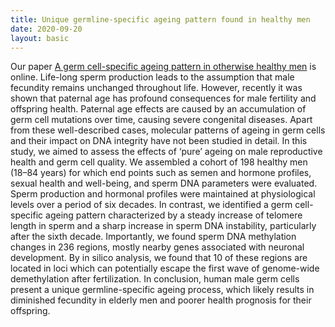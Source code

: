 ```yaml
---
title: Unique germline-specific ageing pattern found in healthy men
date: 2020-09-20
layout: basic
---
```

Our paper [A germ cell-specific ageing pattern in otherwise healthy men](https://doi.org/10.1111/acel.13242) is online.
Life-long sperm production leads to the assumption that male fecundity remains unchanged throughout life. However, recently it was shown that paternal age has profound consequences for male fertility and offspring health. Paternal age effects are caused by an accumulation of germ cell mutations over time, causing severe congenital diseases. Apart from these well-described cases, molecular patterns of ageing in germ cells and their impact on DNA integrity have not been studied in detail. In this study, we aimed to assess the effects of ‘pure’ ageing on male reproductive health and germ cell quality. We assembled a cohort of 198 healthy men (18–84 years) for which end points such as semen and hormone profiles, sexual health and well-being, and sperm DNA parameters were evaluated. Sperm production and hormonal profiles were maintained at physiological levels over a period of six decades. In contrast, we identified a germ cell-specific ageing pattern characterized by a steady increase of telomere length in sperm and a sharp increase in sperm DNA instability, particularly after the sixth decade. Importantly, we found sperm DNA methylation changes in 236 regions, mostly nearby genes associated with neuronal development. By in silico analysis, we found that 10 of these regions are located in loci which can potentially escape the first wave of genome-wide demethylation after fertilization. In conclusion, human male germ cells present a unique germline-specific ageing process, which likely results in diminished fecundity in elderly men and poorer health prognosis for their offspring.
